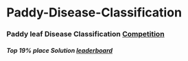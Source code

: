 # Paddy-Disease-Classification
### Paddy leaf Disease Classification [Competition](https://www.kaggle.com/competitions/paddy-disease-classification/overview)
##### Top 19% place Solution [leaderboard](https://www.kaggle.com/competitions/paddy-disease-classification/leaderboard?)
